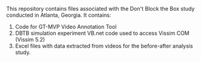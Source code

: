 This repository contains files associated with the Don't Block the Box study conducted in Atlanta, Georgia. 
It contains:
1) Code for GT-MVP Video Annotation Tool
2) DBTB simulation experiment VB.net code used to access Vissim COM (Vissim 5.2)
3) Excel files with data extracted from videos for the before-after analysis study.
